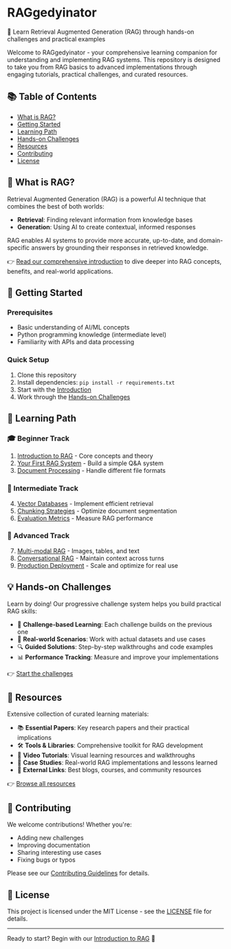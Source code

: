 # RAGgedyinator

🎯 Learn Retrieval Augmented Generation (RAG) through hands-on challenges and practical examples

Welcome to RAGgedyinator - your comprehensive learning companion for understanding and implementing RAG systems. This repository is designed to take you from RAG basics to advanced implementations through engaging tutorials, practical challenges, and curated resources.

## 📚 Table of Contents

- [What is RAG?](#what-is-rag)
- [Getting Started](#getting-started)
- [Learning Path](#learning-path)
- [Hands-on Challenges](#hands-on-challenges)
- [Resources](#resources)
- [Contributing](#contributing)
- [License](#license)

## 🤔 What is RAG?

Retrieval Augmented Generation (RAG) is a powerful AI technique that combines the best of both worlds:
- **Retrieval**: Finding relevant information from knowledge bases
- **Generation**: Using AI to create contextual, informed responses

RAG enables AI systems to provide more accurate, up-to-date, and domain-specific answers by grounding their responses in retrieved knowledge.

👉 [Read our comprehensive introduction](introduction.md) to dive deeper into RAG concepts, benefits, and real-world applications.

## 🚀 Getting Started

### Prerequisites
- Basic understanding of AI/ML concepts
- Python programming knowledge (intermediate level)
- Familiarity with APIs and data processing

### Quick Setup
1. Clone this repository
2. Install dependencies: `pip install -r requirements.txt`
3. Start with the [Introduction](introduction.md)
4. Work through the [Hands-on Challenges](challenges.md)

## 📖 Learning Path

### 🎓 Beginner Track
1. [Introduction to RAG](introduction.md) - Core concepts and theory
2. [Your First RAG System](challenges.md#challenge-1) - Build a simple Q&A system
3. [Document Processing](challenges.md#challenge-2) - Handle different file formats

### 🔧 Intermediate Track
4. [Vector Databases](challenges.md#challenge-3) - Implement efficient retrieval
5. [Chunking Strategies](challenges.md#challenge-4) - Optimize document segmentation
6. [Evaluation Metrics](challenges.md#challenge-5) - Measure RAG performance

### 🚀 Advanced Track
7. [Multi-modal RAG](challenges.md#challenge-6) - Images, tables, and text
8. [Conversational RAG](challenges.md#challenge-7) - Maintain context across turns
9. [Production Deployment](challenges.md#challenge-8) - Scale and optimize for real use

## 💡 Hands-on Challenges

Learn by doing! Our progressive challenge system helps you build practical RAG skills:
- 🎯 **Challenge-based Learning**: Each challenge builds on the previous one
- 📝 **Real-world Scenarios**: Work with actual datasets and use cases
- 🔍 **Guided Solutions**: Step-by-step walkthroughs and code examples
- 📊 **Performance Tracking**: Measure and improve your implementations

👉 [Start the challenges](challenges.md)

## 📖 Resources

Extensive collection of curated learning materials:
- 📚 **Essential Papers**: Key research papers and their practical implications
- 🛠️ **Tools & Libraries**: Comprehensive toolkit for RAG development
- 🎥 **Video Tutorials**: Visual learning resources and walkthroughs
- 💼 **Case Studies**: Real-world RAG implementations and lessons learned
- 🔗 **External Links**: Best blogs, courses, and community resources

👉 [Browse all resources](resources.md)

## 🤝 Contributing

We welcome contributions! Whether you're:
- Adding new challenges
- Improving documentation
- Sharing interesting use cases
- Fixing bugs or typos

Please see our [Contributing Guidelines](../CONTRIBUTING.md) for details.

## 📄 License

This project is licensed under the MIT License - see the [LICENSE](../LICENSE) file for details.

---

Ready to start? Begin with our [Introduction to RAG](introduction.md) 🚀
